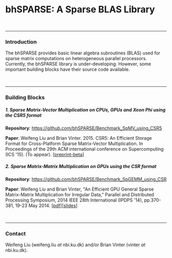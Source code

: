 bhSPARSE: A Sparse BLAS Library
========

<br><hr>
<h3>Introduction</h3>

The bhSPARSE provides basic linear algebra subroutines (BLAS) used for sparse matrix computations on heterogeneous parallel processors. Currently, the bhSPARSE library is under-developing. However, some important building blocks have their source code available.

<br><hr>
<h3>Building Blocks</h3>

<h5>1. Sparse Matrix-Vector Multiplication on CPUs, GPUs and Xeon Phi using the CSR5 format</h5>

<b>Repository</b>: <a href="https://github.com/bhSPARSE/Benchmark_SpMV_using_CSR5">https://github.com/bhSPARSE/Benchmark_SpMV_using_CSR5</a>

<b>Paper</b>: Weifeng Liu and Brian Vinter. 2015. CSR5: An Efficient Storage Format for Cross-Platform Sparse Matrix-Vector Multiplication. In Proceedings of the 29th ACM international conference on Supercomputing (ICS '15). (To appear).
[<a href="http://arxiv.org/pdf/1503.05032v1.pdf">preprint-beta</a>]

<h5>2. Sparse Matrix-Matrix Multiplication on GPUs using the CSR format</h5>

<b>Repository</b>: <a href="https://github.com/bhSPARSE/Benchmark_SpGEMM_using_CSR">https://github.com/bhSPARSE/Benchmark_SpGEMM_using_CSR</a>

<b>Paper</b>: Weifeng Liu and Brian Vinter, "An Efficient GPU General Sparse Matrix-Matrix Multiplication for Irregular Data," Parallel and Distributed Processing Symposium, 2014 IEEE 28th International (IPDPS '14), pp.370-381, 19-23 May 2014. [<a href="http://hiperfit.dk/pdf/SpGEMM_Liu_ipdps14.pdf">pdf</a>][<a href="http://hiperfit.dk/pdf/SpGEMM_Liu_ipdps14_slides.pptx">slides</a>]

<br><hr>
<h3>Contact</h3>

Weifeng Liu (weifeng.liu _at_ nbi.ku.dk) and/or Brian Vinter (vinter _at_ nbi.ku.dk).



